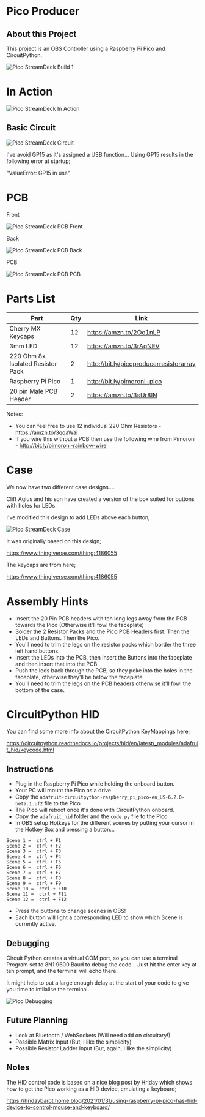 # Pico Producer

## About this Project

This project is an OBS Controller using a Raspberry Pi Pico and CircuitPython.

![Pico StreamDeck Build 1](images/case.jpg "Raspberry Pi Pico StreamDeck Build 1")

# In Action

![Pico StreamDeck In Action](images/demo.gif "Raspberry Pi Pico StreamDeck In Action")

## Basic Circuit

![Pico StreamDeck Circuit](images/circuit.png "Raspberry Pi Pico StreamDeck Circuit")

I've avoid GP15 as it's assigned a USB function... Using GP15 results in the following error at startup;

"ValueError: GP15 in use"

# PCB

Front

![Pico StreamDeck PCB Front](pcb/Images/Front-3d.png "Raspberry Pi Pico StreamDeck PCB - Front")

Back

![Pico StreamDeck PCB Back](pcb/Images/Back-3d.png "Raspberry Pi Pico StreamDeck PCB - Back")

PCB

![Pico StreamDeck PCB PCB](pcb/Images/PCB.png "Raspberry Pi Pico StreamDeck PCB")

# Parts List


| Part | Qty | Link |
|------|-----|------|
| Cherry MX Keycaps | 12 | https://amzn.to/2Oo1nLP |
| 3mm LED | 12 | https://amzn.to/3rAqNEV |
| 220 Ohm 8x Isolated Resistor Pack | 2 | http://bit.ly/picoproducerresistorarray |
| Raspberry Pi Pico | 1 | http://bit.ly/pimoroni-pico |
| 20 pin Male PCB Header | 2 | https://amzn.to/3sUr8lN |

Notes: 

- You can feel free to use 12 individual 220 Ohm Resistors - https://amzn.to/3qqaWai
- If you wire this without a PCB then use the following wire from Pimoroni - http://bit.ly/pimoroni-rainbow-wire

# Case

We now have two different case designs....

Cliff Agius and his son have created a version of the box suited for buttons with holes for LEDs.

I've modified this design to add LEDs above each button;

![Pico StreamDeck Case](images/3dmodel.png "Raspberry Pi Pico StreamDeck Case")

It was originally based on this design;

https://www.thingiverse.com/thing:4186055

The keycaps are from here;

https://www.thingiverse.com/thing:4186055

# Assembly Hints

- Insert the 20 Pin PCB headers with teh long legs away from the PCB towards the Pico (Otherwise it'll fowl the faceplate)
- Solder the 2 Resistor Packs and the Pico PCB Headers first. Then the LEDs and Buttons. Then the Pico.
- You'll need to trim the legs on the resistor packs which border the three left hand buttons.
- Insert the LEDs into the PCB, then insert the Buttons into the faceplate and then insert that into the PCB.
- Push the leds back through the PCB, so they poke into the holes in the faceplate, otherwise they'll be below the faceplate.
- You'll need to trim the legs on the PCB headers otherwise it'll fowl the bottom of the case.


# CircuitPython HID

You can find some more info about the CircuitPython KeyMappings here;

https://circuitpython.readthedocs.io/projects/hid/en/latest/_modules/adafruit_hid/keycode.html

## Instructions

- Plug in the Raspberry Pi Pico while holding the onboard button.
- Your PC will mount the Pico as a drive
- Copy the `adafruit-circuitpython-raspberry_pi_pico-en_US-6.2.0-beta.1.uf2` file to the Pico
- The Pico will reboot once it's done with CircuitPython onboard.
- Copy the `adafruit_hid` folder and the `code.py` file to the Pico
- In OBS setup Hotkeys for the different scenes by putting your cursor in the Hotkey Box and pressing a button...

```
Scene 1 =  ctrl + F1
Scene 2 =  ctrl + F2
Scene 3 =  ctrl + F3
Scene 4 =  ctrl + F4
Scene 5 =  ctrl + F5
Scene 6 =  ctrl + F6
Scene 7 =  ctrl + F7
Scene 8 =  ctrl + F8
Scene 9 =  ctrl + F9
Scene 10 =  ctrl + F10
Scene 11 =  ctrl + F11
Scene 12 =  ctrl + F12
```

- Press the buttons to change scenes in OBS!
- Each button will light a corresponding LED to show which Scene is currently active.

## Debugging

Circuit Python creates a virtual COM port, so you can use a terminal Program set to 8N1 9600 Baud to debug the code... Just hit the enter key at teh prompt, and the terminal will echo there.

It might help to put a large enough delay at the start of your code to give you time to intiialise the terminal.

![Pico Debugging](images/debugging.png "Raspberry Pi Pico Debugging")

## Future Planning

- Look at Bluetooth / WebSockets (Will need add on circuitary!)
- Possible Matrix Input (But, I like the simplicity)
- Possible Resistor Ladder Input (But, again, I like the simplicity)

## Notes

The HID control code is based on a nice blog post by Hriday which shows how to get the Pico working as a HID device, emulating a keyboard;

https://hridaybarot.home.blog/2021/01/31/using-raspberry-pi-pico-has-hid-device-to-control-mouse-and-keyboard/